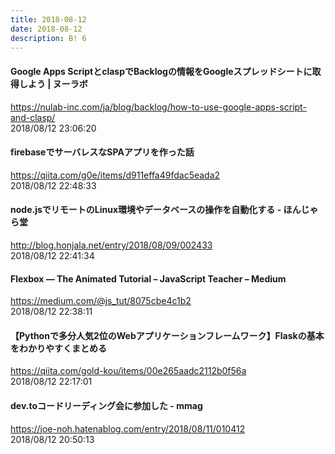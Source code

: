```yaml
---
title: 2018-08-12
date: 2018-08-12
description: B! 6
---
```


#### Google Apps ScriptとclaspでBacklogの情報をGoogleスプレッドシートに取得しよう | ヌーラボ
https://nulab-inc.com/ja/blog/backlog/how-to-use-google-apps-script-and-clasp/<br>
2018/08/12 23:06:20<br>


#### firebaseでサーバレスなSPAアプリを作った話
https://qiita.com/g0e/items/d911effa49fdac5eada2<br>
2018/08/12 22:48:33<br>


#### node.jsでリモートのLinux環境やデータベースの操作を自動化する - ほんじゃら堂
http://blog.honjala.net/entry/2018/08/09/002433<br>
2018/08/12 22:41:34<br>


#### Flexbox — The Animated Tutorial – JavaScript Teacher – Medium
https://medium.com/@js_tut/8075cbe4c1b2<br>
2018/08/12 22:38:11<br>


#### 【Pythonで多分人気2位のWebアプリケーションフレームワーク】Flaskの基本をわかりやすくまとめる
https://qiita.com/gold-kou/items/00e265aadc2112b0f56a<br>
2018/08/12 22:17:01<br>


#### dev.toコードリーディング会に参加した - mmag
https://joe-noh.hatenablog.com/entry/2018/08/11/010412<br>
2018/08/12 20:50:13<br>


